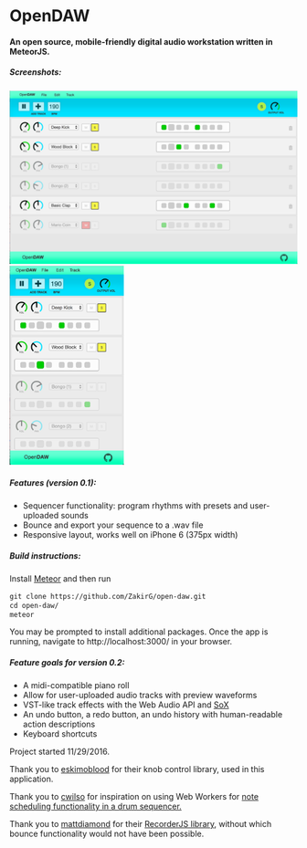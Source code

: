 # OpenDAW

#### An open source, mobile-friendly digital audio workstation written in MeteorJS. 

##### Screenshots:
<img src="./public/screenshots/desktopScreenshot.png" alt="App Screenshot on Desktop" width="550"/> <img src="./public/screenshots/mobileScreenshot.png" alt="App Screenshot on Mobile" width="200"/>

##### Features (version 0.1):
- Sequencer functionality: program rhythms with presets and user-uploaded sounds
- Bounce and export your sequence to a .wav file
- Responsive layout, works well on iPhone 6 (375px width)

##### Build instructions:
Install <a href="https://www.meteor.com/" target="_blank">Meteor</a> and then run
```
git clone https://github.com/ZakirG/open-daw.git
cd open-daw/
meteor
```
You may be prompted to install additional packages. 
Once the app is running, navigate to http://localhost:3000/ in your browser.


##### Feature goals for version 0.2:
- A midi-compatible piano roll
- Allow for user-uploaded audio tracks with preview waveforms
- VST-like track effects with the Web Audio API and <a href="http://sox.sourceforge.net/Docs/FAQ" target="_blank">SoX</a>
- An undo button, a redo button, an undo history with human-readable action descriptions
- Keyboard shortcuts

Project started 11/29/2016.

Thank you to <a href="https://github.com/eskimoblood/jim-knopf" target="_blank">eskimoblood</a> for their knob control library, used in this application.

Thank you to <a href="https://github.com/cwilso/" target="_blank">cwilso</a> for inspiration on using Web Workers for <a href="https://github.com/cwilso/MIDIDrums/">note scheduling functionality in a drum sequencer.</a> 

Thank you to <a href="https://github.com/mattdiamond/" target="_blank">mattdiamond</a> for their <a href="https://github.com/mattdiamond/Recorderjs">RecorderJS library</a>, without which bounce functionality would not have been possible.